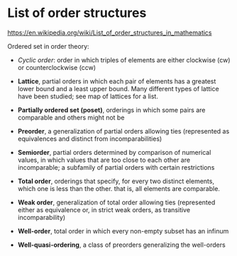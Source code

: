 # List of order structures

https://en.wikipedia.org/wiki/List_of_order_structures_in_mathematics

Ordered set in order theory:

- *Cyclic order*: order in which triples of elements are either clockwise (cw) or counterclockwise (ccw)

- **Lattice**, partial orders in which each pair of elements has a greatest lower bound and a least upper bound. Many different types of lattice have been studied; see map of lattices for a list.
- **Partially ordered set (poset)**, orderings in which some pairs are comparable and others might not be
- **Preorder**, a generalization of partial orders allowing ties (represented as equivalences and distinct from incomparabilities)
- **Semiorder**, partial orders determined by comparison of numerical values, in which values that are too close to each other are incomparable; a subfamily of partial orders with certain restrictions
- **Total order**, orderings that specify, for every two distinct elements, which one is less than the other. that is, all elements are comparable.
- **Weak order**, generalization of total order allowing ties (represented either as equivalence or, in strict weak orders, as transitive incomparability)
- **Well-order**, total order in which every non-empty subset has an infinum
- **Well-quasi-ordering**, a class of preorders generalizing the well-orders

